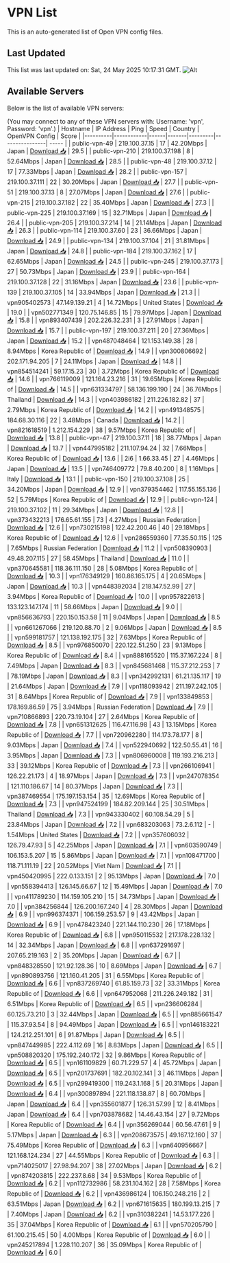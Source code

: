 # VPN List

This is an auto-generated list of Open VPN config files.

## Last Updated

This list was last updated on: Sat, 24 May 2025 10:17:31 GMT.
![Alt](https://repobeats.axiom.co/api/embed/186b98318ef1479477931607c1ad7d823f12451f.svg "Repobeats analytics image")

## Available Servers

Below is the list of available VPN servers:

(You may connect to any of these VPN servers with: Username: 'vpn', Password: 'vpn'.)
| Hostname | IP Address | Ping | Speed | Country | OpenVPN Config | Score |
|----------|------------|------|-------|---------|----------------| ----- |
| public-vpn-49 | 219.100.37.15 | 17 | 42.20Mbps | Japan | [Download 📥](./configs/server_0_JP.ovpn) | 29.5 |
| public-vpn-210 | 219.100.37.198 | 8 | 52.64Mbps | Japan | [Download 📥](./configs/server_1_JP.ovpn) | 28.5 |
| public-vpn-48 | 219.100.37.12 | 17 | 77.33Mbps | Japan | [Download 📥](./configs/server_2_JP.ovpn) | 28.2 |
| public-vpn-157 | 219.100.37.111 | 22 | 30.20Mbps | Japan | [Download 📥](./configs/server_3_JP.ovpn) | 27.7 |
| public-vpn-51 | 219.100.37.13 | 8 | 27.07Mbps | Japan | [Download 📥](./configs/server_4_JP.ovpn) | 27.6 |
| public-vpn-215 | 219.100.37.182 | 22 | 35.40Mbps | Japan | [Download 📥](./configs/server_5_JP.ovpn) | 27.3 |
| public-vpn-225 | 219.100.37.169 | 15 | 32.71Mbps | Japan | [Download 📥](./configs/server_6_JP.ovpn) | 26.4 |
| public-vpn-205 | 219.100.37.214 | 14 | 21.14Mbps | Japan | [Download 📥](./configs/server_7_JP.ovpn) | 26.3 |
| public-vpn-114 | 219.100.37.60 | 23 | 36.66Mbps | Japan | [Download 📥](./configs/server_8_JP.ovpn) | 24.9 |
| public-vpn-134 | 219.100.37.104 | 21 | 31.81Mbps | Japan | [Download 📥](./configs/server_9_JP.ovpn) | 24.8 |
| public-vpn-184 | 219.100.37.162 | 17 | 62.65Mbps | Japan | [Download 📥](./configs/server_10_JP.ovpn) | 24.5 |
| public-vpn-245 | 219.100.37.173 | 27 | 50.73Mbps | Japan | [Download 📥](./configs/server_11_JP.ovpn) | 23.9 |
| public-vpn-164 | 219.100.37.128 | 22 | 31.16Mbps | Japan | [Download 📥](./configs/server_12_JP.ovpn) | 23.6 |
| public-vpn-139 | 219.100.37.105 | 14 | 33.94Mbps | Japan | [Download 📥](./configs/server_13_JP.ovpn) | 21.3 |
| vpn905402573 | 47.149.139.21 | 4 | 14.72Mbps | United States | [Download 📥](./configs/server_14_US.ovpn) | 19.0 |
| vpn502771349 | 120.75.146.85 | 15 | 79.97Mbps | Japan | [Download 📥](./configs/server_15_JP.ovpn) | 15.8 |
| vpn893407439 | 202.226.32.231 | 3 | 27.91Mbps | Japan | [Download 📥](./configs/server_16_JP.ovpn) | 15.7 |
| public-vpn-197 | 219.100.37.211 | 20 | 27.36Mbps | Japan | [Download 📥](./configs/server_17_JP.ovpn) | 15.2 |
| vpn487048464 | 121.153.149.38 | 28 | 8.94Mbps | Korea Republic of | [Download 📥](./configs/server_18_KR.ovpn) | 14.9 |
| vpn300806692 | 202.171.94.205 | 7 | 24.11Mbps | Japan | [Download 📥](./configs/server_19_JP.ovpn) | 14.8 |
| vpn854514241 | 59.17.15.23 | 30 | 3.72Mbps | Korea Republic of | [Download 📥](./configs/server_20_KR.ovpn) | 14.6 |
| vpn766119009 | 121.164.23.216 | 31 | 19.65Mbps | Korea Republic of | [Download 📥](./configs/server_21_KR.ovpn) | 14.5 |
| vpn631334797 | 58.136.199.190 | 24 | 36.76Mbps | Thailand | [Download 📥](./configs/server_22_TH.ovpn) | 14.3 |
| vpn403986182 | 211.226.182.82 | 37 | 2.79Mbps | Korea Republic of | [Download 📥](./configs/server_23_KR.ovpn) | 14.2 |
| vpn491348575 | 184.68.30.116 | 22 | 3.48Mbps | Canada | [Download 📥](./configs/server_24_CA.ovpn) | 14.2 |
| vpn821618519 | 1.212.154.229 | 38 | 9.57Mbps | Korea Republic of | [Download 📥](./configs/server_25_KR.ovpn) | 13.8 |
| public-vpn-47 | 219.100.37.11 | 18 | 38.77Mbps | Japan | [Download 📥](./configs/server_26_JP.ovpn) | 13.7 |
| vpn447995182 | 211.107.94.24 | 32 | 7.66Mbps | Korea Republic of | [Download 📥](./configs/server_27_KR.ovpn) | 13.6 |
| 2i6 | 1.66.33.45 | 27 | 4.46Mbps | Japan | [Download 📥](./configs/server_28_JP.ovpn) | 13.5 |
| vpn746409772 | 79.8.40.200 | 8 | 1.16Mbps | Italy | [Download 📥](./configs/server_29_IT.ovpn) | 13.1 |
| public-vpn-150 | 219.100.37.108 | 25 | 34.20Mbps | Japan | [Download 📥](./configs/server_30_JP.ovpn) | 12.9 |
| vpn379354462 | 117.55.155.136 | 52 | 5.79Mbps | Korea Republic of | [Download 📥](./configs/server_31_KR.ovpn) | 12.9 |
| public-vpn-124 | 219.100.37.102 | 11 | 29.34Mbps | Japan | [Download 📥](./configs/server_32_JP.ovpn) | 12.8 |
| vpn373432213 | 176.65.61.155 | 73 | 4.27Mbps | Russian Federation | [Download 📥](./configs/server_33_RU.ovpn) | 12.6 |
| vpn730215198 | 122.42.200.46 | 40 | 29.18Mbps | Korea Republic of | [Download 📥](./configs/server_34_KR.ovpn) | 12.6 |
| vpn286559360 | 77.35.50.115 | 125 | 7.65Mbps | Russian Federation | [Download 📥](./configs/server_35_RU.ovpn) | 11.2 |
| vpn508390903 | 49.48.207.115 | 27 | 58.45Mbps | Thailand | [Download 📥](./configs/server_36_TH.ovpn) | 11.0 |
| vpn370645581 | 118.36.111.150 | 28 | 5.08Mbps | Korea Republic of | [Download 📥](./configs/server_37_KR.ovpn) | 10.3 |
| vpn176349129 | 160.86.165.175 | 4 | 20.65Mbps | Japan | [Download 📥](./configs/server_38_JP.ovpn) | 10.3 |
| vpn448392034 | 218.147.52.99 | 27 | 3.94Mbps | Korea Republic of | [Download 📥](./configs/server_39_KR.ovpn) | 10.0 |
| vpn957822613 | 133.123.147.174 | 11 | 58.66Mbps | Japan | [Download 📥](./configs/server_40_JP.ovpn) | 9.0 |
| vpn856636793 | 220.150.153.58 | 11 | 9.04Mbps | Japan | [Download 📥](./configs/server_41_JP.ovpn) | 8.5 |
| vpn661267066 | 219.120.88.70 | 2 | 9.06Mbps | Japan | [Download 📥](./configs/server_42_JP.ovpn) | 8.5 |
| vpn599181757 | 121.138.192.175 | 32 | 7.63Mbps | Korea Republic of | [Download 📥](./configs/server_43_KR.ovpn) | 8.5 |
| vpn976850070 | 220.122.51.250 | 23 | 9.13Mbps | Korea Republic of | [Download 📥](./configs/server_44_KR.ovpn) | 8.4 |
| vpn888165520 | 115.37.167.224 | 8 | 7.49Mbps | Japan | [Download 📥](./configs/server_45_JP.ovpn) | 8.3 |
| vpn845681468 | 115.37.212.253 | 7 | 78.19Mbps | Japan | [Download 📥](./configs/server_46_JP.ovpn) | 8.3 |
| vpn342992131 | 61.21.135.117 | 19 | 21.64Mbps | Japan | [Download 📥](./configs/server_47_JP.ovpn) | 7.9 |
| vpn118093942 | 211.197.242.105 | 31 | 8.64Mbps | Korea Republic of | [Download 📥](./configs/server_48_KR.ovpn) | 7.9 |
| vpn133849853 | 178.169.86.59 | 75 | 3.94Mbps | Russian Federation | [Download 📥](./configs/server_49_RU.ovpn) | 7.9 |
| vpn710866893 | 220.73.19.104 | 27 | 2.64Mbps | Korea Republic of | [Download 📥](./configs/server_50_KR.ovpn) | 7.8 |
| vpn651312625 | 116.47.116.98 | 43 | 13.15Mbps | Korea Republic of | [Download 📥](./configs/server_51_KR.ovpn) | 7.7 |
| vpn720962280 | 114.173.78.177 | 8 | 9.03Mbps | Japan | [Download 📥](./configs/server_52_JP.ovpn) | 7.4 |
| vpn522940692 | 122.50.55.41 | 16 | 3.95Mbps | Japan | [Download 📥](./configs/server_53_JP.ovpn) | 7.3 |
| vpn806960008 | 119.193.216.213 | 33 | 39.12Mbps | Korea Republic of | [Download 📥](./configs/server_54_KR.ovpn) | 7.3 |
| vpn266106941 | 126.22.21.173 | 4 | 18.97Mbps | Japan | [Download 📥](./configs/server_55_JP.ovpn) | 7.3 |
| vpn247078354 | 121.110.186.67 | 14 | 80.37Mbps | Japan | [Download 📥](./configs/server_56_JP.ovpn) | 7.3 |
| vpn387469554 | 175.197.153.154 | 35 | 12.69Mbps | Korea Republic of | [Download 📥](./configs/server_57_KR.ovpn) | 7.3 |
| vpn947524199 | 184.82.209.144 | 25 | 30.51Mbps | Thailand | [Download 📥](./configs/server_58_TH.ovpn) | 7.3 |
| vpn943330402 | 60.108.54.29 | 5 | 23.84Mbps | Japan | [Download 📥](./configs/server_59_JP.ovpn) | 7.2 |
| vpn683203063 | 73.2.6.112 | - | 1.54Mbps | United States | [Download 📥](./configs/server_60_US.ovpn) | 7.2 |
| vpn357606032 | 126.79.47.93 | 5 | 42.25Mbps | Japan | [Download 📥](./configs/server_61_JP.ovpn) | 7.1 |
| vpn603590749 | 106.153.5.207 | 15 | 5.86Mbps | Japan | [Download 📥](./configs/server_62_JP.ovpn) | 7.1 |
| vpn108471700 | 118.71.111.19 | 22 | 20.52Mbps | Viet Nam | [Download 📥](./configs/server_63_VN.ovpn) | 7.1 |
| vpn450420995 | 222.0.133.151 | 2 | 95.13Mbps | Japan | [Download 📥](./configs/server_64_JP.ovpn) | 7.0 |
| vpn558394413 | 126.145.66.67 | 12 | 15.49Mbps | Japan | [Download 📥](./configs/server_65_JP.ovpn) | 7.0 |
| vpn411789230 | 114.159.105.210 | 15 | 34.73Mbps | Japan | [Download 📥](./configs/server_66_JP.ovpn) | 7.0 |
| vpn384256844 | 126.200.167.240 | 4 | 28.30Mbps | Japan | [Download 📥](./configs/server_67_JP.ovpn) | 6.9 |
| vpn996374371 | 106.159.253.57 | 9 | 43.42Mbps | Japan | [Download 📥](./configs/server_68_JP.ovpn) | 6.9 |
| vpn478423240 | 221.144.110.230 | 26 | 17.18Mbps | Korea Republic of | [Download 📥](./configs/server_69_KR.ovpn) | 6.8 |
| vpn950115532 | 217.178.228.132 | 14 | 32.34Mbps | Japan | [Download 📥](./configs/server_70_JP.ovpn) | 6.8 |
| vpn637291697 | 207.65.219.163 | 2 | 35.20Mbps | Japan | [Download 📥](./configs/server_71_JP.ovpn) | 6.7 |
| vpn848328550 | 121.92.128.36 | 10 | 8.69Mbps | Japan | [Download 📥](./configs/server_72_JP.ovpn) | 6.7 |
| vpn890893756 | 121.160.41.205 | 31 | 6.55Mbps | Korea Republic of | [Download 📥](./configs/server_73_KR.ovpn) | 6.6 |
| vpn837269740 | 61.85.159.73 | 32 | 33.31Mbps | Korea Republic of | [Download 📥](./configs/server_74_KR.ovpn) | 6.6 |
| vpn647952068 | 211.226.249.182 | 31 | 6.51Mbps | Korea Republic of | [Download 📥](./configs/server_75_KR.ovpn) | 6.5 |
| vpn236606284 | 60.125.73.210 | 3 | 32.44Mbps | Japan | [Download 📥](./configs/server_76_JP.ovpn) | 6.5 |
| vpn885661547 | 115.37.93.54 | 8 | 94.49Mbps | Japan | [Download 📥](./configs/server_77_JP.ovpn) | 6.5 |
| vpn146183221 | 124.212.251.101 | 6 | 91.87Mbps | Japan | [Download 📥](./configs/server_78_JP.ovpn) | 6.5 |
| vpn847449985 | 222.4.112.69 | 16 | 8.83Mbps | Japan | [Download 📥](./configs/server_79_JP.ovpn) | 6.5 |
| vpn508820320 | 175.192.240.172 | 32 | 9.86Mbps | Korea Republic of | [Download 📥](./configs/server_80_KR.ovpn) | 6.5 |
| vpn161109829 | 60.71.229.57 | 4 | 45.72Mbps | Japan | [Download 📥](./configs/server_81_JP.ovpn) | 6.5 |
| vpn201737691 | 182.20.102.141 | 3 | 46.11Mbps | Japan | [Download 📥](./configs/server_82_JP.ovpn) | 6.5 |
| vpn299419300 | 119.243.1.168 | 5 | 20.31Mbps | Japan | [Download 📥](./configs/server_83_JP.ovpn) | 6.4 |
| vpn300897894 | 221.118.138.87 | 8 | 60.70Mbps | Japan | [Download 📥](./configs/server_84_JP.ovpn) | 6.4 |
| vpn355601877 | 126.31.57.99 | 12 | 8.41Mbps | Japan | [Download 📥](./configs/server_85_JP.ovpn) | 6.4 |
| vpn703878682 | 14.46.43.154 | 27 | 9.72Mbps | Korea Republic of | [Download 📥](./configs/server_86_KR.ovpn) | 6.4 |
| vpn356269044 | 60.56.47.61 | 9 | 5.17Mbps | Japan | [Download 📥](./configs/server_87_JP.ovpn) | 6.3 |
| vpn208673575 | 49.167.12.160 | 37 | 75.49Mbps | Korea Republic of | [Download 📥](./configs/server_88_KR.ovpn) | 6.3 |
| vpn640956667 | 121.168.124.234 | 27 | 44.55Mbps | Korea Republic of | [Download 📥](./configs/server_89_KR.ovpn) | 6.3 |
| vpn714025017 | 27.98.94.207 | 38 | 27.02Mbps | Japan | [Download 📥](./configs/server_90_JP.ovpn) | 6.2 |
| vpn874203815 | 222.237.8.68 | 34 | 9.53Mbps | Korea Republic of | [Download 📥](./configs/server_91_KR.ovpn) | 6.2 |
| vpn112732986 | 58.231.104.162 | 28 | 7.58Mbps | Korea Republic of | [Download 📥](./configs/server_92_KR.ovpn) | 6.2 |
| vpn436986124 | 106.150.248.216 | 2 | 63.51Mbps | Japan | [Download 📥](./configs/server_93_JP.ovpn) | 6.2 |
| vpn671615635 | 180.199.13.215 | 7 | 7.40Mbps | Japan | [Download 📥](./configs/server_94_JP.ovpn) | 6.2 |
| vpn310382241 | 14.53.177.226 | 35 | 37.04Mbps | Korea Republic of | [Download 📥](./configs/server_95_KR.ovpn) | 6.1 |
| vpn570205790 | 61.100.215.45 | 50 | 4.00Mbps | Korea Republic of | [Download 📥](./configs/server_96_KR.ovpn) | 6.0 |
| vpn245217894 | 1.228.110.207 | 36 | 35.09Mbps | Korea Republic of | [Download 📥](./configs/server_97_KR.ovpn) | 6.0 |
